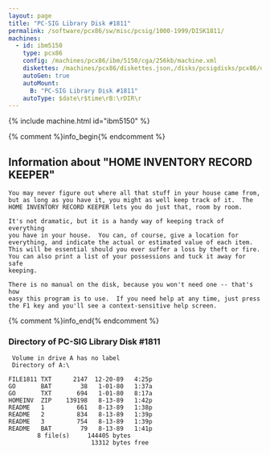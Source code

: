 ```yaml
---
layout: page
title: "PC-SIG Library Disk #1811"
permalink: /software/pcx86/sw/misc/pcsig/1000-1999/DISK1811/
machines:
  - id: ibm5150
    type: pcx86
    config: /machines/pcx86/ibm/5150/cga/256kb/machine.xml
    diskettes: /machines/pcx86/diskettes.json,/disks/pcsigdisks/pcx86/diskettes.json
    autoGen: true
    autoMount:
      B: "PC-SIG Library Disk #1811"
    autoType: $date\r$time\rB:\rDIR\r
---
```


{% include machine.html id="ibm5150" %}

{% comment %}info_begin{% endcomment %}

## Information about "HOME INVENTORY RECORD KEEPER"

    You may never figure out where all that stuff in your house came from,
    but as long as you have it, you might as well keep track of it.  The
    HOME INVENTORY RECORD KEEPER lets you do just that, room by room.
    
    It's not dramatic, but it is a handy way of keeping track of everything
    you have in your house.  You can, of course, give a location for
    everything, and indicate the actual or estimated value of each item.
    This will be essential should you ever suffer a loss by theft or fire.
    You can also print a list of your possessions and tuck it away for safe
    keeping.
    
    There is no manual on the disk, because you won't need one -- that's how
    easy this program is to use.  If you need help at any time, just press
    the F1 key and you'll see a context-sensitive help screen.
{% comment %}info_end{% endcomment %}


### Directory of PC-SIG Library Disk #1811

     Volume in drive A has no label
     Directory of A:\

    FILE1811 TXT      2147  12-20-89   4:25p
    GO       BAT        38   1-01-80   1:37a
    GO       TXT       694   1-01-80   8:17a
    HOMEINV  ZIP    139198   8-13-89   1:42p
    README   1         661   8-13-89   1:38p
    README   2         834   8-13-89   1:39p
    README   3         754   8-13-89   1:39p
    README   BAT        79   8-13-89   1:41p
            8 file(s)     144405 bytes
                           13312 bytes free
